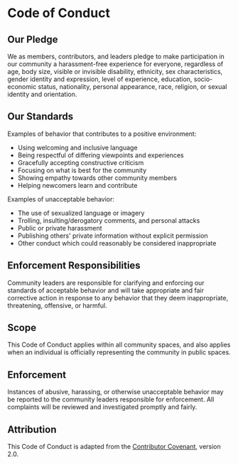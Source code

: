 # Code of Conduct

## Our Pledge

We as members, contributors, and leaders pledge to make participation in our community a harassment-free experience for everyone, regardless of age, body size, visible or invisible disability, ethnicity, sex characteristics, gender identity and expression, level of experience, education, socio-economic status, nationality, personal appearance, race, religion, or sexual identity and orientation.

## Our Standards

Examples of behavior that contributes to a positive environment:

- Using welcoming and inclusive language
- Being respectful of differing viewpoints and experiences
- Gracefully accepting constructive criticism
- Focusing on what is best for the community
- Showing empathy towards other community members
- Helping newcomers learn and contribute

Examples of unacceptable behavior:

- The use of sexualized language or imagery
- Trolling, insulting/derogatory comments, and personal attacks
- Public or private harassment
- Publishing others' private information without explicit permission
- Other conduct which could reasonably be considered inappropriate

## Enforcement Responsibilities

Community leaders are responsible for clarifying and enforcing our standards of acceptable behavior and will take appropriate and fair corrective action in response to any behavior that they deem inappropriate, threatening, offensive, or harmful.

## Scope

This Code of Conduct applies within all community spaces, and also applies when an individual is officially representing the community in public spaces.

## Enforcement

Instances of abusive, harassing, or otherwise unacceptable behavior may be reported to the community leaders responsible for enforcement. All complaints will be reviewed and investigated promptly and fairly.

## Attribution

This Code of Conduct is adapted from the [Contributor Covenant](https://www.contributor-covenant.org), version 2.0.
